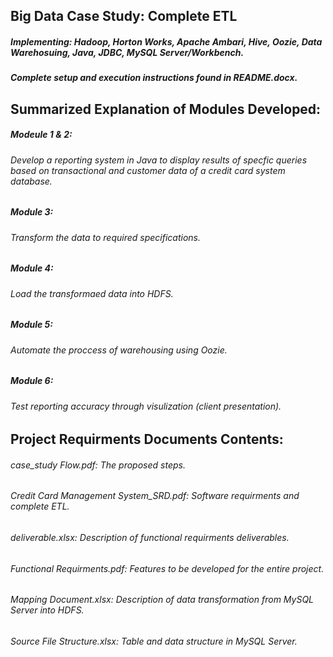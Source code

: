 ## **Big Data Case Study: Complete ETL** 
##### _Implementing: Hadoop, Horton Works, Apache Ambari, Hive, Oozie, Data Warehosuing, Java, JDBC, MySQL Server/Workbench._
##### **_Complete setup and execution instructions found in README.docx._**
## **Summarized Explanation of Modules Developed:**
##### Modeule 1 & 2: 
###### Develop a reporting system in Java to display results of specfic queries based on transactional and customer data of a credit card system database.
##### Module 3: 
###### Transform the data to required specifications.
##### Module 4: 
###### Load the transformaed data into HDFS.
##### Module 5: 
###### Automate the proccess of warehousing using Oozie.
##### Module 6: 
###### Test reporting accuracy through visulization (client presentation).
## **Project Requirments Documents Contents:**
###### case_study Flow.pdf: The proposed steps.
###### Credit Card Management System_SRD.pdf: Software requirments and complete ETL.
###### deliverable.xlsx: Description of functional requirments deliverables.
###### Functional Requirments.pdf: Features to be developed for the entire project.
###### Mapping Document.xlsx: Description of data transformation from MySQL Server into HDFS.
###### Source File Structure.xlsx: Table and data structure in MySQL Server.
